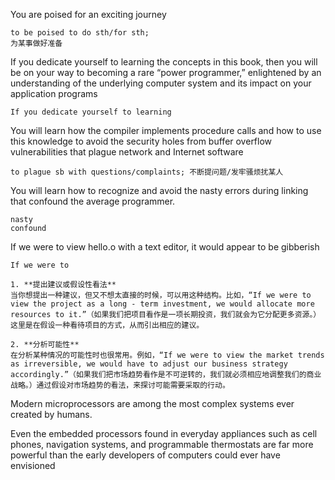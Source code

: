 You are poised for an exciting journey
```
to be poised to do sth/for sth;
为某事做好准备
```
If you dedicate yourself to learning the concepts in this book, then you will be on your way to becoming a rare “power programmer,” enlightened by an understanding of the underlying computer system and its impact on your application programs
```
If you dedicate yourself to learning
```
You will learn how the compiler implements procedure calls and how to use this knowledge to avoid the security holes from buffer overflow vulnerabilities that plague network and Internet software
```
to plague sb with questions/complaints; 不断提问题/发牢骚烦扰某人
```
You will learn how to recognize and avoid the nasty errors during linking that confound the average programmer.
```
nasty
confound
```
If we were to view hello.o with a text editor, it would appear to be gibberish
```
If we were to 

1. **提出建议或假设性看法**
当你想提出一种建议，但又不想太直接的时候，可以用这种结构。比如，“If we were to view the project as a long - term investment, we would allocate more resources to it.”（如果我们把项目看作是一项长期投资，我们就会为它分配更多资源。）这里是在假设一种看待项目的方式，从而引出相应的建议。
        
2. **分析可能性**
在分析某种情况的可能性时也很常用。例如，“If we were to view the market trends as irreversible, we would have to adjust our business strategy accordingly.”（如果我们把市场趋势看作是不可逆转的，我们就必须相应地调整我们的商业战略。）通过假设对市场趋势的看法，来探讨可能需要采取的行动。
```
Modern microprocessors are among the most complex systems ever created by humans.

Even the embedded processors found in everyday appliances such as cell phones, navigation systems, and programmable thermostats are far more powerful than the early developers of computers could ever have envisioned

